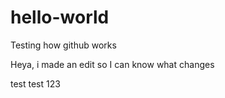 # hello-world
Testing how github works

Heya, i made an edit so I can know what changes


test test 123